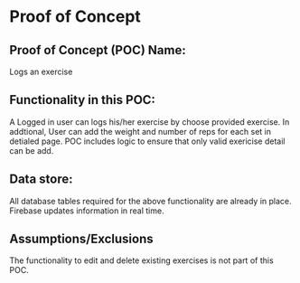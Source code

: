 # Proof of Concept

## Proof of Concept (POC) Name:
Logs an exercise


## Functionality in this POC:
A Logged in user can logs his/her exercise by choose provided exercise. In addtional, User can add the weight and number of reps for each set in detialed page.  POC includes logic to ensure that only valid exericise detail can be add.

## Data store:
All database tables required for the above functionality are already in place. Firebase updates information in real time.

## Assumptions/Exclusions
The functionality to edit and delete existing exercises is not part of this POC.
